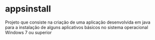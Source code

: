 # appsinstall
Projeto que consiste na criação de uma aplicação desenvolvida em java para a instalação de alguns aplicativos básicos no sistema operacional Windows 7 ou superior
